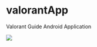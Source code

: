 # valorantApp
Valorant Guide Android Application

![](https://github.com/abdulvvahid/valorantApp/blob/master/ValorantOverview.gif)
